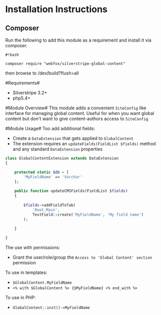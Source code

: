# Installation Instructions #
## Composer ##
Run the following to add this module as a requirement and install it via composer.

```
#!bash

composer require "webfox/silverstripe-global-content"
```
then browse to /dev/build?flush=all


#Requirements#
* Silverstripe 3.2+
* php5.4+ 

#Module Overview#
This module adds a convenient `SiteConfig` like interface for managing global content.
 Useful for when you want global content but don't want to give content-authors access to `SiteConfig`
 
#Module Usage#
Too add additional fields:
* Create a `DataExtension` that gets applied to `GlobalContent`
* The extension requires an `updateFields(FieldList $fields)` method and any standard `DataExtension` properties 

```php
class GlobalContentExtension extends DataExtension 
{

    protected static $db = [
        'MyFieldName' => 'Varchar'
    ];
    
    public function updateCMSFields(FieldList $fields)
    {
    
        $fields->addFieldToTab(
            'Root.Main', 
            TextField::create('MyFieldName', 'My field name')
        );
    
    }

}
```

The use with permissions:
* Grant the user/role/group the `Access to 'Global Content' section` permission

To use in templates:
* `$GlobalContent.MyFieldName`
* `<% with $GlobalContent %> {$MyFieldName} <% end_with %>`

To use in PHP:
* `GlobalContent::inst()->MyFieldName`
